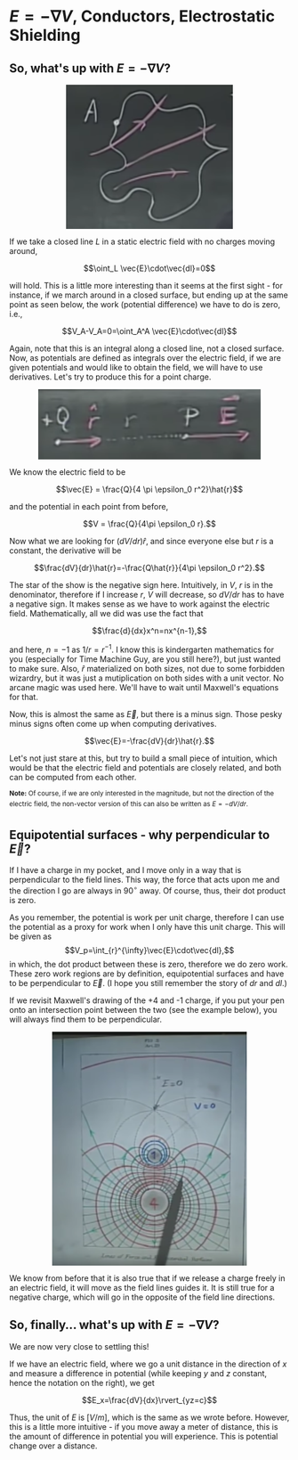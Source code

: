 # $E= - \nabla V$, Conductors, Electrostatic Shielding

## So, what's up with $E= - \nabla V$?
<img src="5-E=-gradV_Conductors_Electrostatic_Shielding/closed_line.png" width="300" align="middle" style="display:block; margin: auto">

If we take a closed line $L$ in a static electric field with no charges moving around,

$$\oint_L \vec{E}\cdot\vec{dl}=0$$

will hold. This is a little more interesting than it seems at the first sight - for instance, if we march around in a closed surface, but ending up at the same point as seen below, the work (potential difference) we have to do is zero, i.e.,

$$V_A-V_A=0=\oint_A^A \vec{E}\cdot\vec{dl}$$

Again, note that this is an integral along a closed line, not a closed surface. Now, as potentials are defined as integrals over the electric field, if we are given potentials and would like to obtain the field, we will have to use derivatives. Let's try to produce this for a point charge.

<img src="5-E=-gradV_Conductors_Electrostatic_Shielding/electric_field_of_a_charge.png" width="400" align="middle" style="display:block; margin: auto">

We know the electric field to be

$$\vec{E} = \frac{Q}{4 \pi \epsilon_0 r^2}\hat{r}$$

and the potential in each point from before,

$$V = \frac{Q}{4\pi \epsilon_0 r}.$$

Now what we are looking for $(dV/dr)\hat{r}$, and since everyone else but $r$ is a constant, the derivative will be

$$\frac{dV}{dr}\hat{r}=-\frac{Q\hat{r}}{4\pi \epsilon_0 r^2}.$$

The star of the show is the negative sign here. Intuitively, in $V$, $r$ is in the denominator, therefore if I increase $r$, $V$ will decrease, so $dV/dr$ has to have a negative sign. It makes sense as we have to work against the electric field. Mathematically, all we did was use the fact that 

$$\frac{d}{dx}x^n=nx^{n-1},$$

and here, $n=-1$ as $1/r=r^{-1}$. I know this is kindergarten mathematics for you (especially for Time Machine Guy, are you still here?), but just wanted to make sure. Also, $\hat{r}$ materialized on both sizes, not due to some forbidden wizardry, but it was just a mutiplication on both sides with a unit vector. No arcane magic was used here. We'll have to wait until Maxwell's equations for that.

Now, this is almost the same as $\vec{E}$, but there is a minus sign. Those pesky minus signs often come up when computing derivatives.

$$\vec{E}=-\frac{dV}{dr}\hat{r}.$$

Let's not just stare at this, but try to build a small piece of intuition, which would be that the electric field and potentials are closely related, and both can be computed from each other.

<sup>**Note:** Of course, if we are only interested in the magnitude, but not the direction of the electric field, the non-vector version of this can also be written as $E=-dV/dr$.</sup>

## Equipotential surfaces - why perpendicular to $\vec{E}$?
If I have a charge in my pocket, and I move only in a way that is perpendicular to the field lines. This way, the force that acts upon me and the direction I go are always in $90^\circ$ away. Of course, thus, their dot product is zero. 

As you remember, the potential is work per unit charge, therefore I can use the potential as a proxy for work when I only have this unit charge. This will be given as
$$V_p=\int_{r}^{\infty}\vec{E}\cdot\vec{dl},$$
in which, the dot product between these is zero, therefore we do zero work. These zero work regions are by definition, equipotential surfaces and have to be perpendicular to $\vec{E}$. (I hope you still remember the story of $dr$ and $dl$.)

If we revisit Maxwell's drawing of the +4 and -1 charge, if you put your pen onto an intersection point between the two (see the example below), you will always find them to be perpendicular.

<img src="5-E=-gradV_Conductors_Electrostatic_Shielding/equipotential_perpendicular.png" width="350" align="middle" style="display:block; margin: auto">

We know from before that it is also true that if we release a charge freely in an electric field, it will move as the field lines guides it. It is still true for a negative charge, which will go in the opposite of the field line directions.

## So, finally… what's up with $E= - \nabla V$?

We are now very close to settling this!

If we have an electric field, where we go a unit distance in the direction of $x$ and measure a difference in potential (while keeping $y$ and $z$ constant, hence the notation on the right), we get

$$E_x=\frac{dV}{dx}\rvert_{yz=c}$$

Thus, the unit of $E$ is $[V/m]$, which is the same as we wrote before. However, this is a little more intuitive - if you move away a meter of distance, this is the amount of difference in potential you will experience. This is potential change over a distance.